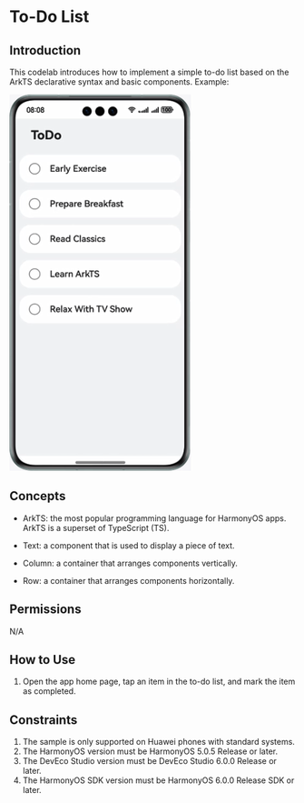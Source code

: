 # To-Do List

## Introduction

This codelab introduces how to implement a simple to-do list based on the ArkTS declarative syntax and basic components. Example:

![](screenshots/device/ToDoList.en.gif)

## Concepts

- ArkTS: the most popular programming language for HarmonyOS apps. ArkTS is a superset of TypeScript (TS).

- Text: a component that is used to display a piece of text.

- Column: a container that arranges components vertically.

- Row: a container that arranges components horizontally.

## Permissions

N/A

## How to Use

1. Open the app home page, tap an item in the to-do list, and mark the item as completed.

## Constraints

1. The sample is only supported on Huawei phones with standard systems.
2. The HarmonyOS version must be HarmonyOS 5.0.5 Release or later.
3. The DevEco Studio version must be DevEco Studio 6.0.0 Release or later.
4. The HarmonyOS SDK version must be HarmonyOS 6.0.0 Release SDK or later.
